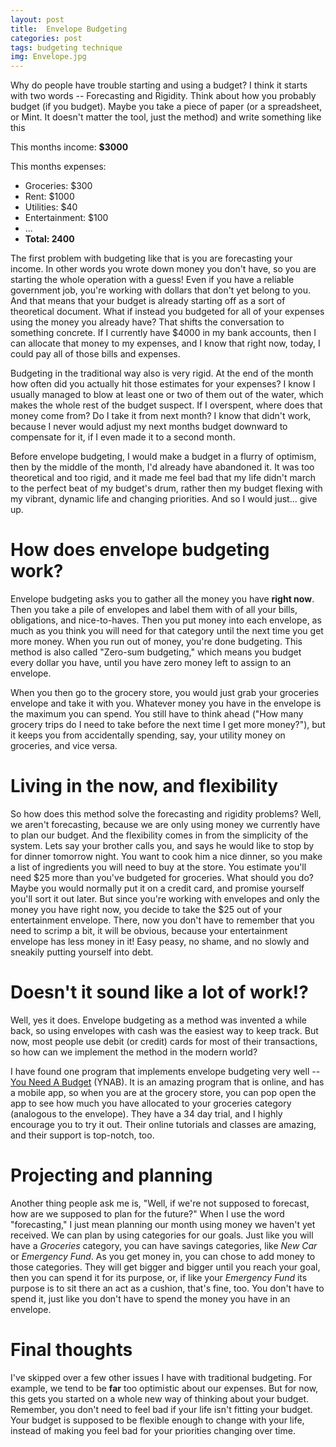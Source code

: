 ```yaml
---
layout: post
title:  Envelope Budgeting
categories: post
tags: budgeting technique
img: Envelope.jpg
---
```


Why do people have trouble starting and using a budget? I think it starts with two words -- Forecasting and Rigidity. Think about how you probably budget (if you budget). Maybe you take a piece of paper (or a spreadsheet, or Mint. It doesn't matter the tool, just the method) and write something like this

<!--more-->

This months income: **$3000**

This months expenses:

- Groceries: $300
- Rent: $1000
- Utilities: $40
- Entertainment: $100
- ...
- **Total: 2400**

The first problem with budgeting like that is you are forecasting your income. In other words you wrote down money you don't have, so you are starting the whole operation with a guess! Even if you have a reliable government job, you're working with dollars that don't yet belong to you. And that means that your budget is already starting off as a sort of theoretical document. What if instead you budgeted for all of your expenses using the money you already have? That shifts the conversation to something concrete. If I currently have $4000 in my bank accounts, then I can allocate that money to my expenses, and I know that right now, today, I could pay all of those bills and expenses.

Budgeting in the traditional way also is very rigid. At the end of the month how often did you actually hit those estimates for your expenses? I know I usually managed to blow at least one or two of them out of the water, which makes the whole rest of the budget suspect. If I overspent, where does that money come from? Do I take it from next month? I know that didn't work, because I never would adjust my next months budget downward to compensate for it, if I even made it to a second month.

Before envelope budgeting, I would make a budget in a flurry of optimism, then by the middle of the month, I'd already have abandoned it. It was too theoretical and too rigid, and it made me feel bad that my life didn't march to the perfect beat of my budget's drum, rather then my budget flexing with my vibrant, dynamic life and changing priorities. And so I would just... give up.

# How does envelope budgeting work?
Envelope budgeting asks you to gather all the money you have **right now**. Then you take a pile of envelopes and label them with of all your bills, obligations, and nice-to-haves. Then you put money into each envelope, as much as you think you will need for that category until the next time you get more money. When you run out of money, you're done budgeting. This method is also called "Zero-sum budgeting," which means you budget every dollar you have, until you have zero money left to assign to an envelope.

When you then go to the grocery store, you would just grab your groceries envelope and take it with you. Whatever money you have in the envelope is the maximum you can spend. You still have to think ahead ("How many grocery trips do I need to take before the next time I get more money?"), but it keeps you from accidentally spending, say, your utility money on groceries, and vice versa.

# Living in the now, and flexibility
So how does this method solve the forecasting and rigidity problems? Well, we aren't forecasting, because we are only using money we currently have to plan our budget. And the flexibility comes in from the simplicity of the system. Lets say your brother calls you, and says he would like to stop by for dinner tomorrow night. You want to cook him a nice dinner, so you make a list of ingredients you will need to buy at the store. You estimate you'll need $25 more than you've budgeted for groceries. What should you do? Maybe you would normally put it on a credit card, and promise yourself you'll sort it out later. But since you're working with envelopes and only the money you have right now, you decide to take the $25 out of your entertainment envelope. There, now you don't have to remember that you need to scrimp a bit, it will be obvious, because your entertainment envelope has less money in it! Easy peasy, no shame, and no slowly and sneakily putting yourself into debt.

# Doesn't it sound like a lot of work!?
Well, yes it does. Envelope budgeting as a method was invented a while back, so using envelopes with cash was the easiest way to keep track. But now, most people use debit (or credit) cards for most of their transactions, so how can we implement the method in the modern world?

I have found one program that implements envelope budgeting very well -- [You Need A Budget](www.ynab.com) (YNAB). It is an amazing program that is online, and has a mobile app, so when you are at the grocery store, you can pop open the app to see how much you have allocated to your groceries category (analogous to the envelope). They have a 34 day trial, and I highly encourage you to try it out. Their online tutorials and classes are amazing, and their support is top-notch, too.

# Projecting and planning
Another thing people ask me is, "Well, if we're not supposed to forecast, how are we supposed to plan for the future?" When I use the word "forecasting," I just mean planning our month using money we haven't yet received. We can plan by using categories for our goals. Just like you will have a *Groceries* category, you can have savings categories, like *New Car* or *Emergency Fund*. As you get money in, you can chose to add money to those categories. They will get bigger and bigger until you reach your goal, then you can spend it for its purpose, or, if like your *Emergency Fund* its purpose is to sit there an act as a cushion, that's fine, too. You don't have to spend it, just like you don't have to spend the money you have in an envelope.

# Final thoughts
I've skipped over a few other issues I have with traditional budgeting. For example, we tend to be **far** too optimistic about our expenses. But for now, this gets you started on a whole new way of thinking about your budget. Remember, you don't need to feel bad if your life isn't fitting your budget. Your budget is supposed to be flexible enough to change with your life, instead of making you feel bad for your priorities changing over time.
